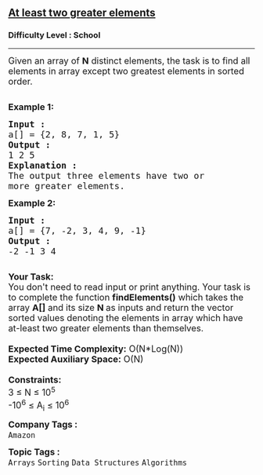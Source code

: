 <h2><a href="https://practice.geeksforgeeks.org/problems/at-least-two-greater-elements4625/1?page=1&difficulty[]=-2&company[]=Amazon&company[]=Microsoft&company[]=Flipkart&company[]=Adobe&company[]=Google&company[]=Samsung&company[]=Accolite&company[]=MakeMyTrip&company[]=Snapdeal&company[]=Zoho&company[]=Paytm&company[]=Goldman%20Sachs&company[]=Morgan%20Stanley&company[]=Walmart&company[]=OYO%20Rooms&company[]=FactSet&company[]=D-E-Shaw&company[]=Ola%20Cabs&company[]=Oracle&company[]=MAQ%20Software&company[]=SAP%20Labs&company[]=VMWare&company[]=Hike&company[]=Facebook&company[]=Qualcomm&company[]=Intuit&company[]=Cisco&company[]=Visa&company[]=Directi&company[]=Linkedin&company[]=Yahoo&company[]=Payu&company[]=Wipro&company[]=Synopsys&company[]=Citrix&company[]=Salesforce&company[]=Codenation&company[]=PayPal&company[]=TCS&company[]=Twitter&company[]=Housing.com&company[]=Media.net&company[]=Yatra.com&company[]=Nutanix&company[]=Nagarro&company[]=Atlassian&company[]=Accenture&company[]=Grofers&company[]=Myntra&company[]=One97&company[]=InfoEdge&company[]=Expedia&company[]=Swiggy&company[]=Infosys&company[]=IBM&company[]=Opera&company[]=Quikr&company[]=Apple&company[]=Arcesium&company[]=Nvidia&company[]=Jabong&company[]=Bloomberg&company[]=Cognizant&company[]=Sapient&company[]=Airtel&company[]=Sprinklr&company[]=DE%20Shaw&company[]=Dell&company[]=HCL&company[]=Intel&company[]=American%20Express&company[]=Zomato&company[]=Intuit%20&company[]=Nagarro%20&company[]=Media.net%20&company[]=Cognizant%20&sortBy=submissions">At least two greater elements</a></h2><h3>Difficulty Level : School</h3><hr><div class="problems_problem_content__Xm_eO"><p><span style="font-size:18px">Given an array of <strong>N</strong> distinct elements, the task is to find all elements in array except two greatest elements in sorted order.</span></p>

<p><br>
<span style="font-size:18px"><strong>Example 1:</strong></span></p>

<pre><span style="font-size:18px"><strong>Input : </strong>
a[] = {2, 8, 7, 1, 5}
<strong>Output :</strong>
1 2 5 
<strong>Explanation :</strong>
The output three elements have two or
more greater elements.   
</span></pre>

<p><span style="font-size:18px"><strong>Example 2:</strong></span></p>

<pre><span style="font-size:18px"><strong>Input :</strong>
a[] = {7, -2, 3, 4, 9, -1}
<strong>Output :</strong>
-2 -1 3 4</span>
</pre>

<p><br>
<span style="font-size:18px"><strong>Your Task:&nbsp;&nbsp;</strong><br>
You don't need to read input or print anything. Your task is to complete the function&nbsp;<strong>findElements()</strong>&nbsp;which takes the array <strong>A[]</strong> and its size <strong>N </strong>as inputs and return the vector sorted values denoting the elements in array which have at-least two greater elements than themselves.<br>
<br>
<strong>Expected Time Complexity:</strong> O(N*Log(N))<br>
<strong>Expected Auxiliary Space:</strong> O(N)<br>
<br>
<strong>Constraints:</strong><br>
3 ≤ N ≤ 10<sup>5</sup><br>
-10<sup>6</sup> ≤ A<sub>i</sub> ≤ 10<sup>6</sup></span></p>
</div><p><span style=font-size:18px><strong>Company Tags : </strong><br><code>Amazon</code>&nbsp;<br><p><span style=font-size:18px><strong>Topic Tags : </strong><br><code>Arrays</code>&nbsp;<code>Sorting</code>&nbsp;<code>Data Structures</code>&nbsp;<code>Algorithms</code>&nbsp;